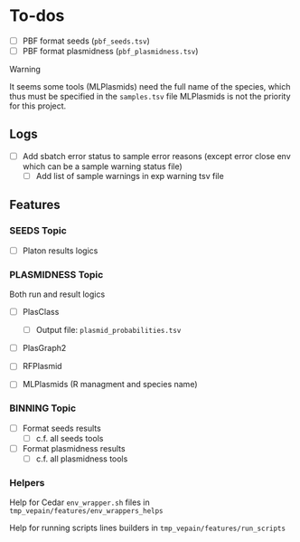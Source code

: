 # To-dos

* [ ] PBF format seeds (`pbf_seeds.tsv`)
* [ ] PBF format plasmidness (`pbf_plasmidness.tsv`)

>[!WARNING]
> It seems some tools (MLPlasmids) need the full name of the species, which thus must be specified in the `samples.tsv` file
> MLPlasmids is not the priority for this project.

## Logs

* [ ] Add sbatch error status to sample error reasons (except error close env which can be a sample warning status file)
  * [ ] Add list of sample warnings in exp warning tsv file

## Features

### SEEDS Topic

* [ ] Platon results logics

### PLASMIDNESS Topic

Both run and result logics

* [ ] PlasClass
  * [ ] Output file: `plasmid_probabilities.tsv`
* [ ] PlasGraph2
* [ ] RFPlasmid
* [ ] MLPlasmids (R managment and species name)


### BINNING Topic

* [ ] Format seeds results
  * [ ] c.f. all seeds tools
* [ ] Format plasmidness results
  * [ ] c.f. all plasmidness tools

### Helpers

Help for Cedar `env_wrapper.sh` files in `tmp_vepain/features/env_wrappers_helps`

Help for running scripts lines builders in `tmp_vepain/features/run_scripts`
